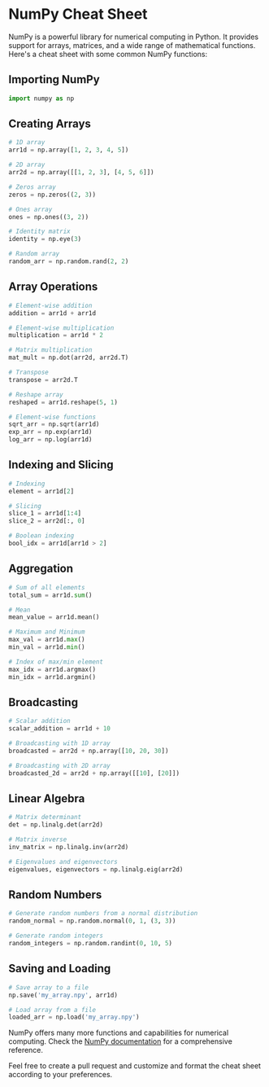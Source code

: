 # NumPy Cheat Sheet

NumPy is a powerful library for numerical computing in Python. It provides support for arrays, matrices, and a wide range of mathematical functions. Here's a cheat sheet with some common NumPy functions:

## Importing NumPy

```python
import numpy as np
```

## Creating Arrays

```python
# 1D array
arr1d = np.array([1, 2, 3, 4, 5])

# 2D array
arr2d = np.array([[1, 2, 3], [4, 5, 6]])

# Zeros array
zeros = np.zeros((2, 3))

# Ones array
ones = np.ones((3, 2))

# Identity matrix
identity = np.eye(3)

# Random array
random_arr = np.random.rand(2, 2)
```

## Array Operations

```python
# Element-wise addition
addition = arr1d + arr1d

# Element-wise multiplication
multiplication = arr1d * 2

# Matrix multiplication
mat_mult = np.dot(arr2d, arr2d.T)

# Transpose
transpose = arr2d.T

# Reshape array
reshaped = arr1d.reshape(5, 1)

# Element-wise functions
sqrt_arr = np.sqrt(arr1d)
exp_arr = np.exp(arr1d)
log_arr = np.log(arr1d)
```

## Indexing and Slicing

```python
# Indexing
element = arr1d[2]

# Slicing
slice_1 = arr1d[1:4]
slice_2 = arr2d[:, 0]

# Boolean indexing
bool_idx = arr1d[arr1d > 2]
```

## Aggregation

```python
# Sum of all elements
total_sum = arr1d.sum()

# Mean
mean_value = arr1d.mean()

# Maximum and Minimum
max_val = arr1d.max()
min_val = arr1d.min()

# Index of max/min element
max_idx = arr1d.argmax()
min_idx = arr1d.argmin()
```

## Broadcasting

```python
# Scalar addition
scalar_addition = arr1d + 10

# Broadcasting with 1D array
broadcasted = arr2d + np.array([10, 20, 30])

# Broadcasting with 2D array
broadcasted_2d = arr2d + np.array([[10], [20]])
```

## Linear Algebra

```python
# Matrix determinant
det = np.linalg.det(arr2d)

# Matrix inverse
inv_matrix = np.linalg.inv(arr2d)

# Eigenvalues and eigenvectors
eigenvalues, eigenvectors = np.linalg.eig(arr2d)
```

## Random Numbers

```python
# Generate random numbers from a normal distribution
random_normal = np.random.normal(0, 1, (3, 3))

# Generate random integers
random_integers = np.random.randint(0, 10, 5)
```

## Saving and Loading

```python
# Save array to a file
np.save('my_array.npy', arr1d)

# Load array from a file
loaded_arr = np.load('my_array.npy')
```

NumPy offers many more functions and capabilities for numerical computing. Check the [NumPy documentation](https://numpy.org/doc/stable/) for a comprehensive reference.

Feel free to create a pull request and customize and format the cheat sheet according to your preferences.
